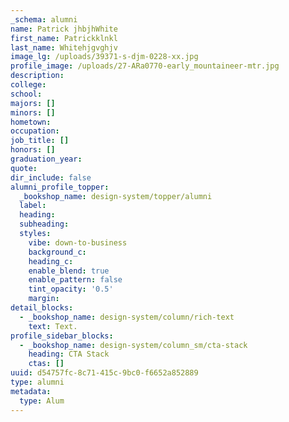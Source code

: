 ```yaml
---
_schema: alumni
name: Patrick jhbjhWhite
first_name: Patrickklnkl
last_name: Whitehjgvghjv
image_lg: /uploads/39371-s-djm-0228-xx.jpg
profile_image: /uploads/27-ARa0770-early_mountaineer-mtr.jpg
description:
college:
school:
majors: []
minors: []
hometown:
occupation:
job_title: []
honors: []
graduation_year:
quote:
dir_include: false
alumni_profile_topper:
  _bookshop_name: design-system/topper/alumni
  label:
  heading:
  subheading:
  styles:
    vibe: down-to-business
    background_c:
    heading_c:
    enable_blend: true
    enable_pattern: false
    tint_opacity: '0.5'
    margin:
detail_blocks:
  - _bookshop_name: design-system/column/rich-text
    text: Text.
profile_sidebar_blocks:
  - _bookshop_name: design-system/column_sm/cta-stack
    heading: CTA Stack
    ctas: []
uuid: d54757fc-8c71-415c-9bc0-f6652a852889
type: alumni
metadata:
  type: Alum
---
```

